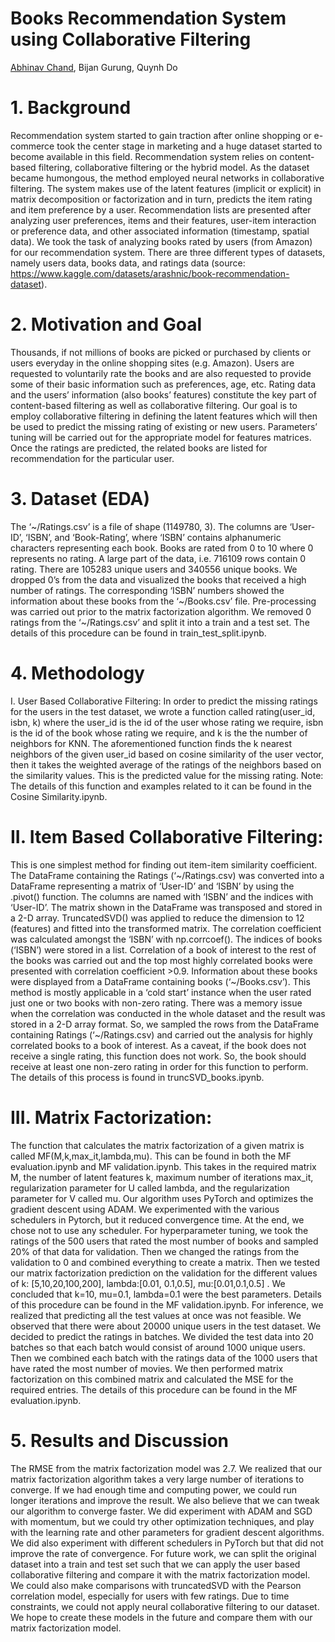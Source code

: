 # Books Recommendation System using Collaborative Filtering
[Abhinav Chand](https://github.com/AImeetsAG), Bijan Gurung, Quynh Do

# 1. Background
Recommendation system started to gain traction after online shopping or e-commerce took
the center stage in marketing and a huge dataset started to become available in this field.
Recommendation system relies on content-based filtering, collaborative filtering or the
hybrid model. As the dataset became humongous, the method employed neural networks in
collaborative filtering. The system makes use of the latent features (implicit or explicit) in
matrix decomposition or factorization and in turn, predicts the item rating and item
preference by a user. Recommendation lists are presented after analyzing user preferences,
items and their features, user-item interaction or preference data, and other associated
information (timestamp, spatial data). We took the task of analyzing books rated by users
(from Amazon) for our recommendation system. There are three different types of datasets,
namely users data, books data, and ratings data (source:
https://www.kaggle.com/datasets/arashnic/book-recommendation-dataset).

# 2. Motivation and Goal
Thousands, if not millions of books are picked or purchased by clients or users everyday in
the online shopping sites (e.g. Amazon). Users are requested to voluntarily rate the books
and are also requested to provide some of their basic information such as preferences, age,
etc. Rating data and the users’ information (also books’ features) constitute the key part of
content-based filtering as well as collaborative filtering. Our goal is to employ collaborative
filtering in defining the latent features which will then be used to predict the missing rating of
existing or new users. Parameters’ tuning will be carried out for the appropriate model for
features matrices. Once the ratings are predicted, the related books are listed for
recommendation for the particular user.

# 3. Dataset (EDA)
The ‘~/Ratings.csv’ is a file of shape (1149780, 3). The columns are ‘User-ID’, ‘ISBN’, and ‘Book-Rating’, 
where ‘ISBN’ contains alphanumeric characters representing each book. Books are rated from 0 to 10 where 0 
represents no rating. A large part of the data, i.e. 716109 rows contain 0 rating. There are 105283 unique users and
340556 unique books. We dropped 0’s from the data and visualized the books that
received a high number of ratings. The corresponding ‘ISBN’ numbers showed the
information about these books from the ‘~/Books.csv’ file.
Pre-processing was carried out prior to the matrix factorization algorithm. We removed 0
ratings from the ‘~/Ratings.csv’ and split it into a train and a test set. The details of
this procedure can be found in train_test_split.ipynb.

# 4. Methodology
I. User Based Collaborative Filtering:
In order to predict the missing ratings for the users in the test dataset, we wrote a
function called rating(user_id, isbn, k) where the user_id is the id of the user
whose rating we require, isbn is the id of the book whose rating we require, and k is the
the number of neighbors for KNN.
The aforementioned function finds the k nearest neighbors of the given user_id
based on cosine similarity of the user vector, then it takes the weighted average of the
ratings of the neighbors based on the similarity values. This is the predicted value for the
missing rating.
Note: The details of this function and examples related to it can be found in the Cosine
Similarity.ipynb.

# II. Item Based Collaborative Filtering:
This is one simplest method for finding out item-item similarity coefficient. The
DataFrame containing the Ratings (‘~/Ratings.csv) was converted into a
DataFrame representing a matrix of ‘User-ID’ and ‘ISBN’ by using the .pivot()
function. The columns are named with ‘ISBN’ and the indices with ‘User-ID’. The
matrix shown in the DataFrame was transposed and stored in a 2-D array.
TruncatedSVD() was applied to reduce the dimension to 12 (features) and fitted into
the transformed matrix. The correlation coefficient was calculated amongst the ‘ISBN’
with np.corrcoef().
The indices of books (‘ISBN’) were stored in a list. Correlation of a book of interest to
the rest of the books was carried out and the top most highly correlated books were
presented with correlation coefficient >0.9. Information about these books were
displayed from a DataFrame containing books (‘~/Books.csv’). This method is
mostly applicable in a ‘cold start’ instance when the user rated just one or two books with
non-zero rating. There was a memory issue when the correlation was conducted in the
whole dataset and the result was stored in a 2-D array format. So, we sampled the rows
from the DataFrame containing Ratings (‘~/Ratings.csv) and carried out the
analysis for highly correlated books to a book of interest. As a caveat, if the book does
not receive a single rating, this function does not work. So, the book should receive at
least one non-zero rating in order for this function to perform. The details of this process
is found in truncSVD_books.ipynb.

# III. Matrix Factorization:
The function that calculates the matrix factorization of a given matrix is called
MF(M,k,max_it,lambda,mu). This can be found in both the MF
evaluation.ipynb and MF validation.ipynb. This takes in the required matrix
M, the number of latent features k, maximum number of iterations max_it,
regularization parameter for U called lambda, and the regularization parameter for V
called mu. Our algorithm uses PyTorch and optimizes the gradient descent using ADAM.
We experimented with the various schedulers in Pytorch, but it reduced convergence
time. At the end, we chose not to use any scheduler.
For hyperparameter tuning, we took the ratings of the 500 users that rated the
most number of books and sampled 20% of that data for validation. Then we changed
the ratings from the validation to 0 and combined everything to create a matrix. Then we
tested our matrix factorization prediction on the validation for the different values of k:
[5,10,20,100,200], lambda:[0.01, 0.1,0.5], mu:[0.01,0.1,0.5] . We
concluded that k=10, mu=0.1, lambda=0.1 were the best parameters. Details of
this procedure can be found in the MF validation.ipynb.
For inference, we realized that predicting all the test values at once was not
feasible. We observed that there were about 20000 unique users in the test dataset. We
decided to predict the ratings in batches. We divided the test data into 20 batches so that
each batch would consist of around 1000 unique users. Then we combined each batch
with the ratings data of the 1000 users that have rated the most number of movies. We
then performed matrix factorization on this combined matrix and calculated the MSE for
the required entries. The details of this procedure can be found in the MF
evaluation.ipynb.

# 5. Results and Discussion
The RMSE from the matrix factorization model was 2.7. We realized that our matrix factorization
algorithm takes a very large number of iterations to converge. If we had enough time and
computing power, we could run longer iterations and improve the result. We also believe that we
can tweak our algorithm to converge faster. We did experiment with ADAM and SGD with
momentum, but we could try other optimization techniques, and play with the learning rate and
other parameters for gradient descent algorithms. We did also experiment with different
schedulers in PyTorch but that did not improve the rate of convergence.
For future work, we can split the original dataset into a train and test set such that we can apply
the user based collaborative filtering and compare it with the matrix factorization model. We
could also make comparisons with truncatedSVD with the Pearson correlation model,
especially for users with few ratings.
Due to time constraints, we could not apply neural collaborative filtering to our dataset. We hope
to create these models in the future and compare them with our matrix factorization model.
